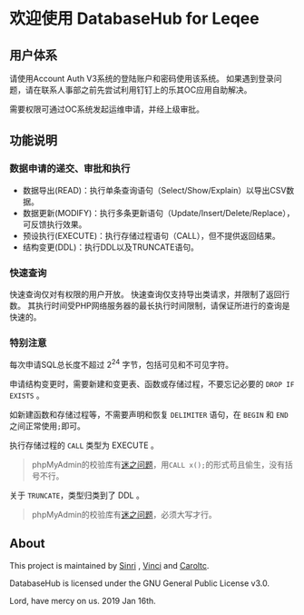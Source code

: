 # 欢迎使用 DatabaseHub for Leqee

## 用户体系

请使用Account Auth V3系统的登陆账户和密码使用该系统。
如果遇到登录问题，请在联系人事部之前先尝试利用钉钉上的乐其OC应用自助解决。

需要权限可通过OC系统发起运维申请，并经上级审批。

## 功能说明

### 数据申请的递交、审批和执行

- 数据导出(READ)：执行单条查询语句（Select/Show/Explain）以导出CSV数据。
- 数据更新(MODIFY)：执行多条更新语句（Update/Insert/Delete/Replace），可反馈执行效果。
- 预设执行(EXECUTE)：执行存储过程语句（CALL），但不提供返回结果。
- 结构变更(DDL)：执行DDL以及TRUNCATE语句。

### 快速查询

快速查询仅对有权限的用户开放。
快速查询仅支持导出类请求，并限制了返回行数。
其执行时间受PHP网络服务器的最长执行时间限制，请保证所进行的查询是快速的。

### 特别注意

每次申请SQL总长度不超过 2<sup>24</sup> 字节，包括可见和不可见字符。

申请结构变更时，需要新建和变更表、函数或存储过程，不要忘记必要的 `DROP IF EXISTS` 。

如新建函数和存储过程等，不需要声明和恢复 `DELIMITER` 语句，在 `BEGIN` 和 `END` 之间正常使用`;`即可。

执行存储过程的 `CALL` 类型为 EXECUTE 。

> phpMyAdmin的校验库有[迷之问题](https://github.com/phpmyadmin/sql-parser/issues/223)，用`CALL x();`的形式苟且偷生，没有括号不行。

关于 `TRUNCATE`，类型归类到了 DDL 。
> phpMyAdmin的校验库有[迷之问题](https://github.com/phpmyadmin/sql-parser/issues/221)，必须大写才行。

## About

This project is maintained by [Sinri](https://github.com/sinri) , [Vinci](https://github.com/RoamIn) and [Caroltc](https://github.com/caroltc).

DatabaseHub is licensed under the GNU General Public License v3.0.

Lord, have mercy on us. 2019 Jan 16th.